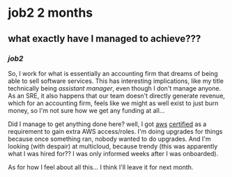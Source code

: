 # job2 2 months

## what exactly have I managed to achieve???


### _job2_

So, I work for what is essentially an accounting firm
that dreams of being able to sell software services.
This has interesting implications,
like my title technically being _assistant manager_,
even though I don't manage anyone.
As an SRE, it also happens that our team doesn't directly generate revenue,
which for an accounting firm,
feels like we might as well exist to just burn money,
so I'm not sure how we get any funding at all...

Did I manage to get anything done here?
well, I got
[aws](/blog/12022-03-13-aws-certified-cloud-practitioner/)
[certified](/blog/12022-03-30-aws-certified-solutions-architect-associate/)
as a requirement to gain extra AWS access/roles.
I'm doing upgrades for things because once something ran,
nobody wanted to do upgrades.
And I'm looking (with despair) at multicloud,
because trendy
(this was apparently what I was hired for??
I was only informed weeks after I was onboarded).

As for how I feel about all this...
I think I'll leave it for next month.
